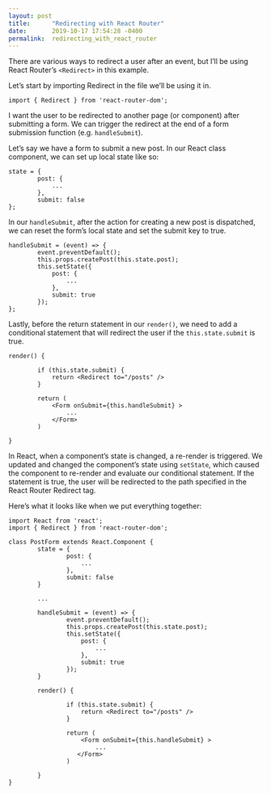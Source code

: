 ```yaml
---
layout: post
title:      "Redirecting with React Router"
date:       2019-10-17 17:54:28 -0400
permalink:  redirecting_with_react_router
---
```



There are various ways to redirect a user after an event, but I’ll be using React Router’s `<Redirect>` in this example. 

Let’s start by importing Redirect in the file we’ll be using it in. 

```
import { Redirect } from 'react-router-dom';
```

I want the user to be redirected to another page (or component) after submitting a form. We can trigger the redirect at the end of a form submission function (e.g. `handleSubmit`). 

Let’s say we have a form to submit a new post. In our React class component, we can set up local state like so:

```
state = {
        post: {
            ...
        },
        submit: false
};
```

In our `handleSubmit`, after the action for creating a new post is dispatched, we can reset the form’s local state and set the submit key to true.

```
handleSubmit = (event) => {
        event.preventDefault();
        this.props.createPost(this.state.post);
        this.setState({
            post: {
                ...
            },
            submit: true
        });
};
```

Lastly, before the return statement in our `render()`, we need to add a conditional statement that will redirect the user if the `this.state.submit` is true. 

```
render() {

        if (this.state.submit) {
            return <Redirect to="/posts" />
        }

        return (
            <Form onSubmit={this.handleSubmit} >
                ...
            </Form>
        )

}

```

In React, when a component’s state is changed, a re-render is triggered. We updated and changed the component’s state using `setState`, which caused the component to re-render and evaluate our conditional statement. If the statement is true, the user will be redirected to the path specified in the React Router Redirect tag. 

Here’s what it looks like when we put everything together:

```
import React from 'react';
import { Redirect } from 'react-router-dom';

class PostForm extends React.Component {
        state = {
                post: {
                    ...
                },
                submit: false
        }

        ...

        handleSubmit = (event) => {
                event.preventDefault();
                this.props.createPost(this.state.post);
                this.setState({
                    post: {
                        ...
                    },
                    submit: true
                });
        }

        render() {

                if (this.state.submit) {
                    return <Redirect to="/posts" />
                }

                return (
                    <Form onSubmit={this.handleSubmit} >
                        ...
                   </Form>
                )

        }
}
```
